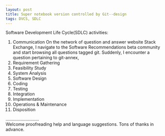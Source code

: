 ```yaml
---
layout: post
title: Super notebook version controlled by Git--design
tags: DVCS, SDLC
---
```


Software Development Life Cycle(SDLC) activities:
1. Communication
On the network of question and answer website Stack Exchange, I navigate to the Software Recommendations beta community and start browsing all questions tagged git. Suddenly, I encounter a question pertaining to git-annex,  
2. Requirement Gathering
3. Feasibility Study
4. System Analysis
5. Software Design
6. Coding
7. Testing
8. Integration
9. Implementation
10. Operations & Maintenance
11. Disposition

...........................     
Welcome proofreading help and language suggestions. Tons of thanks in advance.

